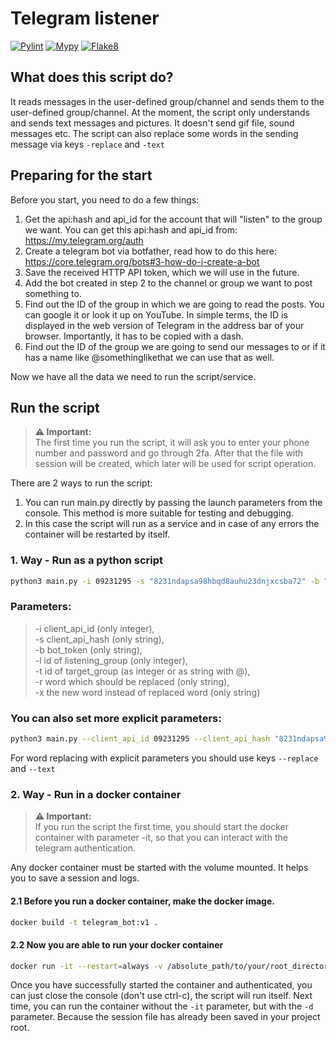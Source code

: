 # Telegram listener
[![Pylint](https://github.com/alex-wahl/telegram_listener/actions/workflows/pylint.yml/badge.svg)](https://github.com/alex-wahl/telegram_listener/actions/workflows/pylint.yml)
[![Mypy](https://github.com/alex-wahl/telegram_listener/actions/workflows/mypy.yml/badge.svg)](https://github.com/alex-wahl/telegram_listener/actions/workflows/mypy.yml)
[![Flake8](https://github.com/alex-wahl/telegram_listener/actions/workflows/flake8.yml/badge.svg)](https://github.com/alex-wahl/telegram_listener/actions/workflows/flake8.yml)

## What does this script do?
It reads messages in the user-defined group/channel and sends them to the user-defined group/channel.
At the moment, the script only understands and sends text messages and pictures. It doesn't send gif file, sound messages etc.
The script can also replace some words in the sending message via keys `-replace` and `-text`

## Preparing for the start
Before you start, you need to do a few things:

1. Get the api:hash and api_id for the account that will "listen" to the group we want. You can get this api:hash and api_id from: https://my.telegram.org/auth
2. Create a telegram bot via botfather, read how to do this here: https://core.telegram.org/bots#3-how-do-i-create-a-bot
3. Save the received HTTP API token, which we will use in the future.
4. Add the bot created in step 2 to the channel or group we want to post something to.
5. Find out the ID of the group in which we are going to read the posts. You can google it or look it up on YouTube. In simple terms, the ID is displayed in the web version of Telegram in the address bar of your browser. Importantly, it has to be copied with a dash.
6. Find out the ID of the group we are going to send our messages to or if it has a name like @somethinglikethat we can use that as well.

Now we have all the data we need to run the script/service.

## Run the script

> **⚠ Important:**  
> The first time you run the script, it will ask you to enter your phone number and password and go through 2fa. After that the file with session will be created, which later will be used for script operation.

There are 2 ways to run the script:

1. You can run main.py directly by passing the launch parameters from the console. This method is more suitable for testing and debugging.
2. In this case the script will run as a service and in case of any errors the container will be restarted by itself.

### 1. Way - Run as a python script

```bash
python3 main.py -i 09231295 -s "8231ndapsa98hbqd8auhu23dnjxcsba72" -b "091237025:MAASDNBSAJIKSNd-pmc31-MNX9sas(SAdn1" -l -312336552 -g "@your_target_channel"
```

### Parameters:
> -i client_api_id (only integer),\
> -s client_api_hash (only string),\
> -b bot_token (only string),\
> -l id of listening_group (only integer),\
> -t id of target_group (as integer or as string with @),\
> -r word which should be replaced (only string),\
> -x the new word instead of replaced word (only string)


### You can also set more explicit parameters:
```bash
python3 main.py --client_api_id 09231295 --client_api_hash "8231ndapsa98hbqd8auhu23dnjxcsba72" --bot_token "091237025:MAASDNBSAJIKSNd-pmc31-MNX9sas(SAdn1" --listening_group -312336552 --target_group "@your_target_channel"
```
For word replacing with explicit parameters you should use keys `--replace` and `--text`

### 2. Way - Run in a docker container
> **⚠ Important:**  
> If you run the script the first time, you should start the docker container 
> with parameter -it, so that you can interact with the telegram authentication.

Any docker container must be started with the volume mounted.
It helps you to save a session and logs.

#### 2.1 Before you run a docker container, make the docker image.

```bash
docker build -t telegram_bot:v1 .
```

#### 2.2 Now you are able to run your docker container
```bash
docker run -it --restart=always -v /absolute_path/to/your/root_directory_of_project:/usr/src/telegram telegram_bot:v1 -i 09231295 -s "8231ndapsa98hbqd8auhu23dnjxcsba72" -b "091237025:MAASDNBSAJIKSNd-pmc31-MNX9sas(SAdn1" -l -312336552 -g "@your_target_channel"
```

Once you have successfully started the container and authenticated, you can just close the console (don't use ctrl-c), the script will run itself.
Next time, you can run the container without the `-it` parameter, but with the `-d` parameter. 
Because the session file has already been saved in your project root.
